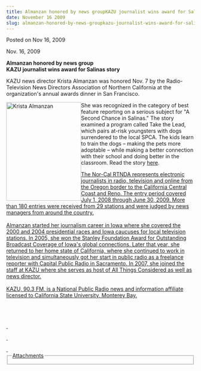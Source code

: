 ```yaml
---
title: Almanzan honored by news groupKAZU journalist wins award for Salinas story
date: November 16 2009
slug: almanzan-honored-by-news-groupkazu-journalist-wins-award-for-salinas-story
---
```


 



<span class="date">Posted on Nov 16, 2009    </span>
<p>Nov. 16, 2009</p>
<strong>Almanzan honored by news
group</strong><strong><em><br/></em>KAZU journalist wins award for
Salinas story<em><br/></em></strong>
<p>KAZU news director Krista Almanzan was honored Nov. 7 by the
Radio-Television News Directors Association of Northern California
at the organization&apos;s annual awards dinner in San Francisco.</p>
<p><img alt="Krista Almanzan" height="263" src="https://news.csumb.edu/sites/default/files/65/igx_migrate/images/Krista_Almanzan.jpg" style="float:left" width="200">She was recognized in the category
of best feature reporting on a serious subject for &quot;A Second Chance
in Salinas.&quot; The story examined a program called Take the Lead,
which pairs at-risk youngsters with dogs surrendered to the local
SPCA. The kids learn to train the dogs &#x2013; making the pets more
adoptable &#x2013; while making a better connection with their school and
doing better in the classroom. Read the story <a href="https://www.publicbroadcasting.net/kazu/news.newsmain/article/0/0/1511786/news/A.Second.Chance.in.Salinas" rel="nofollow">here</a>.</img></p>
<p><a href="https://www.publicbroadcasting.net/kazu/news.newsmain/article/0/0/1511786/news/A.Second.Chance.in.Salinas" rel="nofollow"/></p>
<p>The Nor-Cal RTNDA represents electronic journalists in radio,
television and online from the Oregon border to the California
Central Coast and Reno. The entry period covered July 1, 2008
through June 30, 2009. More than 180 entries were received from 29
stations and were judged by news managers from around the
country.<br>
<br>
Almanzan started her journalism career in Iowa where she covered
the 2000 and 2004 presidential races and Iowa caucuses for local
television stations. In 2005, she won the Stanley Foundation Award
for Outstanding Broadcast Coverage of Iowa&apos;s global connections.
Later that year, she returned to her home state of California,
where she continued to work in television and simultaneously got
her start in public radio as a freelance reporter with Capital
Public Radio in Sacramento. In 2007, she joined the staff at KAZU
where she serves as host of All Things Considered as well as news
director.<br>
<br>
KAZU, 90.3 FM, is a National Public Radio news and information
affiliate licensed to California State University, Monterey
Bay.</br></br></br></br></p>
<p>&#xA0;</p>
<p>&#xA0;</p>
<em>&#xA0;</em>
<fieldset class="fieldgroup group-attachments">
<legend>Attachments</legend>
<div class="field field-type-emvideo field-field-attach-video">
<div class="field-items">
<div class="field-item odd">
<div class="emvideo emvideo-video emvideo-"/>
</div>
</div>
</div>
</fieldset>





 
